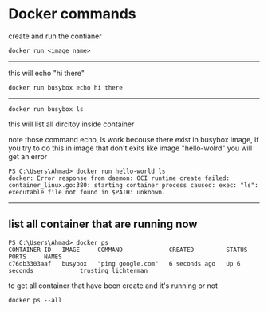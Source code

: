 <!-- @format -->

# Docker commands

create and run the contianer

```
docker run <image name>
```
---
this will echo "hi there"
```
docker run busybox echo hi there
```
---

```
docker run busybox ls
```
this will list all dircitoy inside container


note those command echo, ls work becouse there exist in busybox image,
if you try to do this in image that don't exits like image "hello-wolrd" you will get an error

```
PS C:\Users\Ahmad> docker run hello-world ls
docker: Error response from daemon: OCI runtime create failed: container_linux.go:380: starting container process caused: exec: "ls": executable file not found in $PATH: unknown.
```

----
## list all container that are running now

```
PS C:\Users\Ahmad> docker ps
CONTAINER ID   IMAGE     COMMAND             CREATED         STATUS         PORTS     NAMES
c76db3303aaf   busybox   "ping google.com"   6 seconds ago   Up 6 seconds             trusting_lichterman
```

to get all container that have been create and it's running or not

```
docker ps --all
```